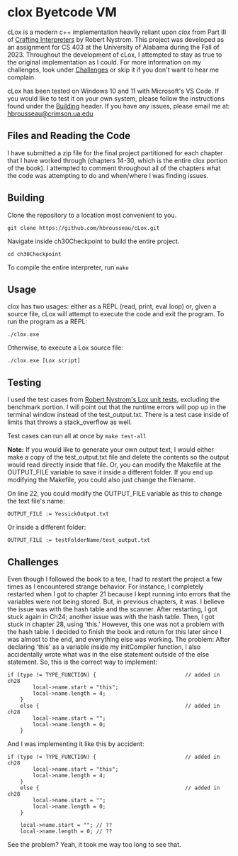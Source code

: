# clox Byetcode VM
cLox is a modern c++ implementation heavily reliant upon *clox* from Part III of [Crafting Interpreters](https://www.craftinginterpreters.com/) by Robert Nystrom. This project was developed as an assignment for CS 403 at the University of Alabama during the Fall of 2023. Throughout the development of cLox, I attempted to stay as true to the original implementation as I could. For more information on my challenges, look under [Challenges](#challenges) or skip it if you don't want to hear me complain.

cLox has been tested on Windows 10 and 11 with Microsoft's VS Code. If you would like to test it on your own system, please follow the instructions found under the [Building](#building) header. If you have any issues, please email me at: hbrousseau@crimson.ua.edu

## Files and Reading the Code
I have submitted a zip file for the final project partitioned for each chapter that I have worked through (chapters 14-30, which is the entire clox portion of the book). I attempted to comment throughout all of the chapters what the code was attempting to do and when/where I was finding issues. 

## Building
Clone the repository to a location most convenient to you.
```
git clone https://github.com/hbrousseau/cLox.git
```

Navigate inside ch30Checkpoint to build the entire project.
```
cd ch30Checkpoint
```

To compile the entire interpreter, run `make`

## Usage
clox has two usages: either as a REPL (read, print, eval loop) or, given a source file, cLox will attempt to execute the code and exit the program. To run the program as a REPL:
```
./clox.exe
```

Otherwise, to execute a Lox source file:
```
./clox.exe [Lox script]
```

## Testing
I used the test cases from [Robert Nystrom's Lox unit tests](https://github.com/munificent/craftinginterpreters/tree/master/test), excluding the benchmark portion. I will point out that the runtime errors will pop up in the terminal window instead of the test_output.txt. There is a test case inside of limits that throws a stack_overflow as well. 

Test cases can run all at once by `make test-all`

**Note:** If you would like to generate your own output text, I would either make a copy of the test_output.txt file and delete the contents so the output would read directly inside that file. Or, you can modify the Makefile at the OUTPUT_FILE variable to save it inside a different folder. If you end up modifying the Makefile, you could also just change the filename. 

On line 22, you could modify the OUTPUT_FILE variable as this to change the text file's name:
```
OUTPUT_FILE := YessickOutput.txt
```

Or inside a different folder:
```
OUTPUT_FILE := testFolderName/test_output.txt
```

## Challenges 

Even though I followed the book to a tee, I had to restart the project a few times as I encountered strange behavior. For instance, I completely restarted when I got to chapter 21 because I kept running into errors that the variables were not being stored. But, in previous chapters, it was. I believe the issue was with the hash table and the scanner. After restarting, I got stuck again in Ch24; another issue was with the hash table. Then, I got stuck in chapter 28, using 'this.' However, this one was not a problem with the hash table. I decided to finish the book and return for this later since I was almost to the end, and everything else was working. The problem: After declaring 'this' as a variable inside my initCompiler function, I also accidentally wrote what was in the else statement outside of the else statement. So, this is the correct way to implement:
```
if (type != TYPE_FUNCTION) {                            // added in ch28
        local->name.start = "this";
        local->name.length = 4;
    } 
    else {                                              // added in ch28
        local->name.start = "";
        local->name.length = 0;
    }
```

And I was implementing it like this by accident:
```
if (type != TYPE_FUNCTION) {                            // added in ch28
        local->name.start = "this";
        local->name.length = 4;
    } 
    else {                                              // added in ch28
        local->name.start = "";
        local->name.length = 0;
    }

    local->name.start = ""; // ??
    local->name.length = 0; // ??
```

See the problem? Yeah, it took me way too long to see that. 
